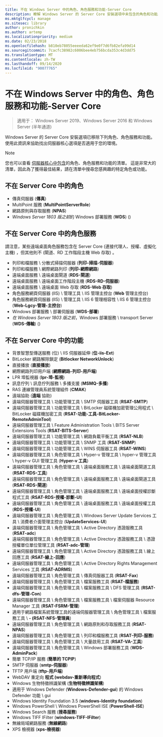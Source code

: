 ```yaml
---
title: 不在 Windows Server 中的角色、角色服務和功能-Server Core
description: 瞭解 Windows Server 的 Server Core 安裝選項中未包含的角色和功能。
ms.mktglfcycl: manage
ms.sitesec: library
author: pronichkin
ms.author: artemp
ms.localizationpriority: medium
ms.date: 02/23/2018
ms.openlocfilehash: b810eb78055eeeeda62ef9e0f7d6fb82efa99d14
ms.sourcegitcommit: 7cacfc38982c6006bee4eb756bcda353c4d3dd75
ms.translationtype: MT
ms.contentlocale: zh-TW
ms.lasthandoff: 09/14/2020
ms.locfileid: "90077765"
---
```

# <a name="roles-role-services-and-features-not-in-windows-server---server-core"></a>不在 Windows Server 中的角色、角色服務和功能-Server Core

> 適用于： Windows Server 2019、Windows Server 2016 和 Windows Server (半年通道) 

Windows Server 的 Server Core 安裝選項已移除下列角色、角色服務和功能。 使用此資訊來協助找出伺服器核心選項是否適用于您的環境。

> [!NOTE]
> 您也可以查看 [伺服器核心中包含](server-core-roles-and-services.md)的角色、角色服務和功能的清單。 這是非常大的清單，因此為了獲得最佳結果，請在清單中搜尋您感興趣的特定角色或功能。

## <a name="roles-not-in-server-core"></a>不在 Server Core 中的角色

- 傳真伺服器 (**傳真**) 
- MultiPoint 服務 (**MultiPointServerRole**) 
- 網路原則與存取服務 (**NPAS**) 
- *Windows Server 1803 版之前*的 Windows 部署服務 (**WDS**)  () 

## <a name="role-services-not-in-server-core"></a>不在 Server Core 中的角色服務
請注意，某些遠端桌面角色服務包含在 Server Core (連接代理人、授權、虛擬化主機) ，但其他則不 (閘道、RD 工作階段主機 Web 存取) 。

- 列印和檔服務 \ 分散式掃描伺服器 (**列印-掃描-伺服器**) 
- 列印和檔服務 \ 網際網路列印 (**列印-網際網路**) 
- 遠端桌面服務 \ 遠端桌面閘道 (**RDS-閘道**) 
- 遠端桌面服務 \ 遠端桌面工作階段主機 (**RDS-RD-伺服器**) 
- 遠端桌面服務 \ 遠端桌面 Web 存取 (**RDS-Web 存取**) 
- 角色服務網頁伺服器 (IIS) \ 管理工具 \ IIS 管理主控台 (**Web** 管理主控台) 
- 角色服務網頁伺服器 (IIS) \ 管理工具 \ IIS 6 管理相容性 \ IIS 6 管理主控台 (**Web-Lgcy-管理-主控台**) 
- Windows 部署服務 \ 部署伺服器 (**WDS-部署**) 
- *在 Windows Server 1803 版之前*，Windows 部署服務 \ transport Server (**WDS-傳輸**)  () 

## <a name="features-not-in-server-core"></a>不在 Server Core 中的功能
- 背景智慧型傳送服務 (位) \ IIS 伺服器延伸 (**位-iis-Ext**) 
- BitLocker 網路解除鎖定 (**Bitlocker NetworkUnlock**) 
- 直接播放 (**直接播放**) 
- 網際網路列印用戶端 (**網際網路-列印-用戶端**) 
- LPR 埠監視器 (**lpr-埠-監視**) 
- 訊息佇列 \ 訊息佇列服務 \ 多播支援 (**MSMQ-多播**) 
- RAS 連線管理員系統管理組件 (**CMAK**) 
- 遠端協助 (**遠端** 協助) 
- 遠端伺服器管理工具 \ 功能管理工具 \ SMTP 伺服器工具 (**RSAT-SMTP**) 
- 遠端伺服器管理工具 \ 功能管理工具 \ BitLocker 磁碟機加密管理公用程式 \ BitLocker 磁碟機加密工具 (**RSAT-功能-工具-BitLocker-RemoteAdminTool**) 
- 遠端伺服器管理工具 \ Feature Administration Tools \ BITS Server Extensions Tools (**RSAT-BITS-Server**) 
- 遠端伺服器管理工具 \ 功能管理工具 \ 網路負載平衡工具 (**RSAT-NLB**) 
- 遠端伺服器管理工具 \ 功能管理工具 \ SNMP 工具 (**RSAT-SNMP**) 
- 遠端伺服器管理工具 \ 功能管理工具 \ WINS 伺服器工具 (**RSAT-WINS**) 
- 遠端伺服器管理工具 \ 角色管理工具 \ Hyper-v 管理工具 \ hyper-v 管理工具 \ hyper-v GUI 管理工具 (**Hyper-v 工具**) 
- 遠端伺服器管理工具 \ 角色管理工具 \ 遠端桌面服務工具 \ 遠端桌面閘道工具 (**RSAT-RDS-工具**) 
- 遠端伺服器管理工具 \ 角色管理工具 \ 遠端桌面服務工具 \ 遠端桌面閘道工具 (**RSAT-RDS-閘道**) 
- 遠端伺服器管理工具 \ 角色管理工具 \ 遠端桌面服務工具 \ 遠端桌面授權診斷程式工具 (**RSAT-RDS-授權-診斷-UI**) 
- 遠端伺服器管理工具 \ 角色管理工具 \ 遠端桌面服務工具 \ 遠端桌面授權工具 (**RDS-授權-UI**) 
- 遠端伺服器管理工具 \ 角色管理工具 \ Windows Server Update Services 工具 \ 消費者介面管理主控台 (**UpdateServices-UI**) 
- 遠端伺服器管理工具 \ 角色管理工具 \ Active Directory 憑證服務工具 (**RSAT-adc**) 
- 遠端伺服器管理工具 \ 角色管理工具 \ Active Directory 憑證服務工具 \ 憑證授權單位單位管理工具 (**RSAT-adc-管理**) 
- 遠端伺服器管理工具 \ 角色管理工具 \ Active Directory 憑證服務工具 \ 線上回應工具 (**RSAT-線上-回應**) 
- 遠端伺服器管理工具 \ 角色管理工具 \ Active Directory Rights Management Services 工具 (**RSAT-ADRMS**) 
- 遠端伺服器管理工具 \ 角色管理工具 \ 傳真伺服器工具 (**RSAT-Fax**) 
- 遠端伺服器管理工具 \ 角色管理工具 \ 檔案服務工具 (**RSAT-檔服務**) 
- 遠端伺服器管理工具 \ 角色管理工具 \ 檔案服務工具 \ DFS 管理工具 (**RSAT-dfs-管理-Con**) 
- 遠端伺服器管理工具 \ 角色管理工具 \ 檔案服務工具 \ 檔案伺服器 Resource Manager 工具 (**RSAT-FSRM-管理**) 
- 適用于網路檔案系統管理工具的遠端伺服器管理工具 \ 角色管理工具 \ 檔案服務工具 \ **- (RSAT-NFS-管理員**) 
- 遠端伺服器管理工具 \ 角色管理工具 \ 網路原則和存取服務工具 (**RSAT-NPAS**) 
- 遠端伺服器管理工具 \ 角色管理工具 \ 列印和檔服務工具 (**RSAT-列印-服務**) 
- 遠端伺服器管理工具 \ 角色管理工具 \ 大量啟用工具 (**RSAT-VA-工具**) 
- 遠端伺服器管理工具 \ 角色管理工具 \ Windows 部署服務工具 (**WDS-AdminPack**) 
- 簡單 TCP/IP 服務 (**簡單的 TCPIP**) 
- SMTP 伺服器 (**smtp-伺服器**) 
- TFTP 用戶端 (**tftp-用戶端**) 
- WebDAV 重定向 **程式 (webdav-重新導向程式**) 
- Windows 生物特徵辨識架構 (**生物特徵辨識架構**) 
- 適用于 Windows Defender (**Windows-Defender-gui**) 的 Windows Defender 功能 \ gui
- Windows Identity Foundation 3.5 (**windows-Identity foundation**) 
- Windows PowerShell \ Windows PowerShell ISE (**PowerShell-ISE**) 
- Windows Search 服務 (**搜尋服務**) 
- Windows TIFF IFilter (**windows-TIFF-IFilter**) 
- 無線局域網路服務 (**無線網路**) 
- XPS 檢視器 (**xps-檢視器**) 
